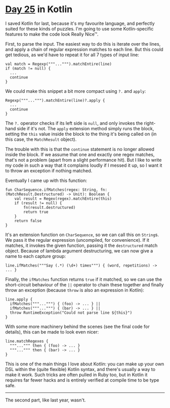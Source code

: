 # [Day 25](http://adventofcode.com/2017/day/25) in Kotlin

I saved Kotlin for last, because it's my favourite language, and perfectly
suited for these kinds of puzzles. I'm going to use some Kotlin-specific
features to make the code look Really Nice™.

First, to parse the input. The easiest way to do this is iterate over the
lines, and apply a chain of regular expression matches to each line. But this
could get tedious, as we'd have to repeat it for all 7 types of input line:

    val match = Regexp("""...""").matchEntire(line)
    if (match != null) {
      ...
      continue
    }

We could make this snippet a bit more compact using `?.` and `apply`:

    Regexp("""...""").matchEntire(line)?.apply {
      ...
      continue
    }

The `?.` operator checks if its left side is `null`, and only invokes the
right-hand side if it's not. The `apply` extension method simply runs the
block, setting the `this` value inside the block to the thing it's being called
on (in this case, the `MatchResult` object).

The trouble with this is that the `continue` statement is no longer allowed
inside the block. If we assume that one and exactly one regex matches, that's
not a problem (apart from a slight performance hit). But I like to write my
code in such a way that it complains loudly if I messed it up, so I want it to
throw an exception if nothing matched.

Eventually I came up with this function:

    fun CharSequence.ifMatches(regex: String, fn: (MatchResult.Destructured) -> Unit): Boolean {
        val result = Regex(regex).matchEntire(this)
        if (result != null) {
            fn(result.destructured)
            return true
        }
        return false
    }

It's an extension function on `CharSequence`, so we can call this on `String`s.
We pass it the regular expression (uncompiled, for convenience). If it matches,
it invokes the given function, passing it the `destructured` match object.
Because of lambda argument destructuring, we can now give a name to each
capture group:

    line.ifMatches("""Say (.*) (\d+) times""") { (word, repetitions) -> ... }

Finally, the `ifMatches` function returns `true` if it matched, so we can use
the short-circuit behaviour of the `||` operator to chain these together and
finally throw an exception (because `throw` is also an expression in Kotlin):

    line.apply {
      ifMatches("""...""") { (foo) -> ... } ||
      ifMatches("""...""") { (bar) -> ... } ||
      throw RuntimeException("Could not parse line ${this}")
    }

With some more machinery behind the scenes (see the final code for details),
this can be made to look even nicer:

    line.matchRegexes {
      """...""" then { (foo) -> ... }
      """...""" then { (bar) -> ... }
    }

This is one of the main things I love about Kotlin: you can make up your own
DSL within the (quite flexible) Kotlin syntax, and there's usually a way to
make it work. Such tricks are often pulled in Ruby too, but in Kotlin it
requires far fewer hacks and is entirely verified at compile time to be type
safe.

---

The second part, like last year, wasn't.
